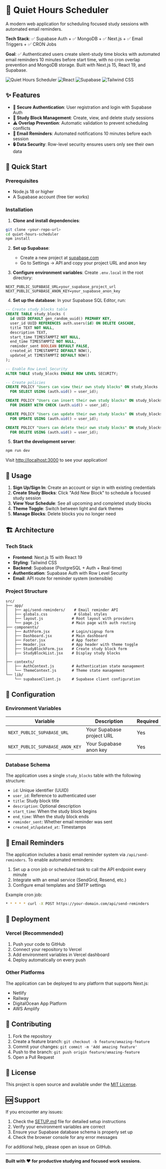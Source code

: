 # 🤫 Quiet Hours Scheduler

A modern web application for scheduling focused study sessions with automated email reminders.

**Tech Stack**: ✅ Supabase Auth + ✅ MongoDB + ✅ Next.js + ✅ Email Triggers + ✅ CRON Jobs

**Goal**: ✅ Authenticated users create silent-study time blocks with automated email reminders 10 minutes before start time, with no cron overlap prevention and MongoDB storage. Built with Next.js 15, React 19, and Supabase.

![Quiet Hours Scheduler](https://img.shields.io/badge/Next.js-15-black?logo=next.js)
![React](https://img.shields.io/badge/React-19-blue?logo=react)
![Supabase](https://img.shields.io/badge/Supabase-Backend-green?logo=supabase)
![Tailwind CSS](https://img.shields.io/badge/Tailwind-CSS-blue?logo=tailwindcss)

## ✨ Features

- **🔐 Secure Authentication**: User registration and login with Supabase Auth
- **📅 Study Block Management**: Create, view, and delete study sessions
- **⚠️ Overlap Prevention**: Automatic validation to prevent scheduling conflicts
- **📧 Email Reminders**: Automated notifications 10 minutes before each session
- **🔒 Data Security**: Row-level security ensures users only see their own data

## 🚀 Quick Start

### Prerequisites
- Node.js 18 or higher
- A Supabase account (free tier works)

### Installation

1. **Clone and install dependencies**:
```bash
git clone <your-repo-url>
cd quiet-hours-scheduler
npm install
```

2. **Set up Supabase**:
   - Create a new project at [supabase.com](https://supabase.com)
   - Go to Settings → API and copy your project URL and anon key

3. **Configure environment variables**:
   Create `.env.local` in the root directory:
```env
NEXT_PUBLIC_SUPABASE_URL=your_supabase_project_url
NEXT_PUBLIC_SUPABASE_ANON_KEY=your_supabase_anon_key
```

4. **Set up the database**:
   In your Supabase SQL Editor, run:
```sql
-- Create study_blocks table
CREATE TABLE study_blocks (
  id UUID DEFAULT gen_random_uuid() PRIMARY KEY,
  user_id UUID REFERENCES auth.users(id) ON DELETE CASCADE,
  title TEXT NOT NULL,
  description TEXT,
  start_time TIMESTAMPTZ NOT NULL,
  end_time TIMESTAMPTZ NOT NULL,
  reminder_sent BOOLEAN DEFAULT FALSE,
  created_at TIMESTAMPTZ DEFAULT NOW(),
  updated_at TIMESTAMPTZ DEFAULT NOW()
);

-- Enable Row Level Security
ALTER TABLE study_blocks ENABLE ROW LEVEL SECURITY;

-- Create policies
CREATE POLICY "Users can view their own study blocks" ON study_blocks
  FOR SELECT USING (auth.uid() = user_id);

CREATE POLICY "Users can insert their own study blocks" ON study_blocks
  FOR INSERT WITH CHECK (auth.uid() = user_id);

CREATE POLICY "Users can update their own study blocks" ON study_blocks
  FOR UPDATE USING (auth.uid() = user_id);

CREATE POLICY "Users can delete their own study blocks" ON study_blocks
  FOR DELETE USING (auth.uid() = user_id);
```

5. **Start the development server**:
```bash
npm run dev
```

Visit [http://localhost:3000](http://localhost:3000) to see your application!

## 📖 Usage

1. **Sign Up/Sign In**: Create an account or sign in with existing credentials
2. **Create Study Blocks**: Click "Add New Block" to schedule a focused study session
3. **View Your Schedule**: See all upcoming and completed study blocks
4. **Theme Toggle**: Switch between light and dark themes
5. **Manage Blocks**: Delete blocks you no longer need

## 🏗️ Architecture

### Tech Stack
- **Frontend**: Next.js 15 with React 19
- **Styling**: Tailwind CSS 
- **Backend**: Supabase (PostgreSQL + Auth + Real-time)
- **Authentication**: Supabase Auth with Row Level Security
- **Email**: API route for reminder system (extensible)

### Project Structure
```
src/
├── app/
│   ├── api/send-reminders/    # Email reminder API
│   ├── globals.css            # Global styles
│   ├── layout.js             # Root layout with providers
│   └── page.js               # Main page with auth routing
├── components/
│   ├── AuthForm.jsx          # Login/signup form
│   ├── Dashboard.jsx         # Main dashboard
│   ├── Footer.jsx            # App footer
│   ├── Header.jsx            # App header with theme toggle
│   ├── StudyBlockForm.jsx    # Create study block form
│   ├── StudyBlockList.jsx    # Display study blocks
│
├── contexts/
│   ├── AuthContext.js        # Authentication state management
│   └── ThemeContext.js       # Theme state management
└── lib/
    └── supabaseClient.js     # Supabase client configuration
```

## 🔧 Configuration

### Environment Variables
| Variable | Description | Required |
|----------|-------------|----------|
| `NEXT_PUBLIC_SUPABASE_URL` | Your Supabase project URL | Yes |
| `NEXT_PUBLIC_SUPABASE_ANON_KEY` | Your Supabase anon key | Yes |

### Database Schema
The application uses a single `study_blocks` table with the following structure:
- `id`: Unique identifier (UUID)
- `user_id`: Reference to authenticated user
- `title`: Study block title
- `description`: Optional description
- `start_time`: When the study block begins
- `end_time`: When the study block ends
- `reminder_sent`: Whether email reminder was sent
- `created_at`/`updated_at`: Timestamps

## 📧 Email Reminders

The application includes a basic email reminder system via `/api/send-reminders`. To enable automated reminders:

1. Set up a cron job or scheduled task to call the API endpoint every minute
2. Integrate with an email service (SendGrid, Resend, etc.)
3. Configure email templates and SMTP settings

Example cron job:
```bash
* * * * * curl -X POST https://your-domain.com/api/send-reminders
```

## 🚀 Deployment

### Vercel (Recommended)
1. Push your code to GitHub
2. Connect your repository to Vercel
3. Add environment variables in Vercel dashboard
4. Deploy automatically on every push

### Other Platforms
The application can be deployed to any platform that supports Next.js:
- Netlify
- Railway
- DigitalOcean App Platform
- AWS Amplify

## 🤝 Contributing

1. Fork the repository
2. Create a feature branch: `git checkout -b feature/amazing-feature`
3. Commit your changes: `git commit -m 'Add amazing feature'`
4. Push to the branch: `git push origin feature/amazing-feature`
5. Open a Pull Request

## 📝 License

This project is open source and available under the [MIT License](LICENSE).

## 🆘 Support

If you encounter any issues:

1. Check the [SETUP.md](SETUP.md) file for detailed setup instructions
2. Verify your environment variables are correct
3. Ensure your Supabase database schema is properly set up
4. Check the browser console for any error messages

For additional help, please open an issue on GitHub.

---

**Built with ❤️ for productive studying and focused work sessions.**
